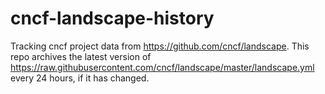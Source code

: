 # cncf-landscape-history

Tracking cncf project data from https://github.com/cncf/landscape. This repo archives the latest version of https://raw.githubusercontent.com/cncf/landscape/master/landscape.yml every 24 hours, if it has changed.